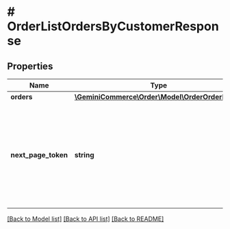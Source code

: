 # # OrderListOrdersByCustomerResponse


## Properties 


Name | Type | Description | Notes
------------ | ------------- | ------------- | -------------
**orders**| [**\GeminiCommerce\Order\Model\OrderOrderData[]**](OrderOrderData.md) |   | [optional]
**next_page_token**| **string** | A token that can be sent as &#x60;page_token&#x60; to retrieve the next page. If this field is omitted, there are no subsequent pages.  | [optional]


[[Back to Model list]](../../README.md#models) [[Back to API list]](../../README.md#endpoints) [[Back to README]](../../README.md)

